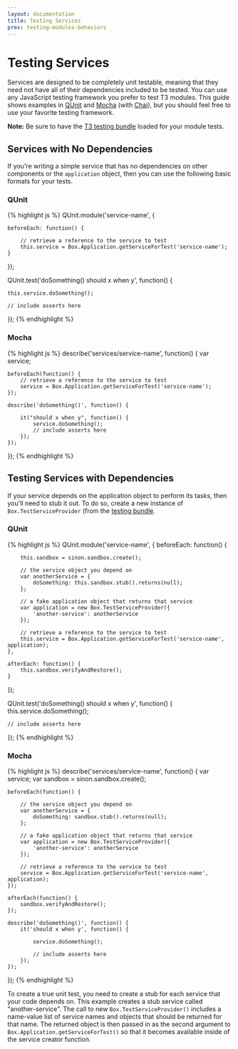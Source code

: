 ```yaml
---
layout: documentation
title: Testing Services
prev: testing-modules-behaviors
---
```


# Testing Services

Services are designed to be completely unit testable, meaning that they need not have all of their dependencies included to be tested. You can use any JavaScript testing framework you prefer to test T3 modules. This guide shows examples in [QUnit](https://qunitjs.com) and [Mocha](http://mochajs.org) (with [Chai](http://chaijs.com)), but you should feel free to use your favorite testing framework.

**Note:** Be sure to have the [T3 testing bundle](testing-bundle) loaded for your module tests.

## Services with No Dependencies

If you're writing a simple service that has no dependencies on other components or the `application` object, then you can use the following basic formats for your tests.

### QUnit

{% highlight js %}
QUnit.module('service-name', {

    beforeEach: function() {

        // retrieve a reference to the service to test
        this.service = Box.Application.getServiceForTest('service-name');
    }
});

QUnit.test('doSomething() should x when y', function() {

    this.service.doSomething();

    // include asserts here
});
{% endhighlight %}

### Mocha

{% highlight js %}
describe('services/service-name', function() {
    var service;

    beforeEach(function() {
        // retrieve a reference to the service to test
        service = Box.Application.getServiceForTest('service-name');
    });

    describe('doSomething()', function() {

        it("should x when y", function() {
            service.doSomething();
            // include asserts here
        });
    });
});
{% endhighlight %}

## Testing Services with Dependencies

If your service depends on the application object to perform its tasks, then you'll need to stub it out. To do so, create a new instance of `Box.TestServiceProvider` (from the [testing bundle](../testing-bundle).

### QUnit

{% highlight js %}
QUnit.module('service-name', {
    beforeEach: function() {

        this.sandbox = sinon.sandbox.create();

        // the service object you depend on
        var anotherService = {
            doSomething: this.sandbox.stub().returns(null);
        };

        // a fake application object that returns that service
        var application = new Box.TestServiceProvider({
            'another-service': anotherService
        });

        // retrieve a reference to the service to test
        this.service = Box.Application.getServiceForTest('service-name', application);
    },

    afterEach: function() {
        this.sandbox.verifyAndRestore();
    }
});

QUnit.test('doSomething() should x when y', function() {
    this.service.doSomething();

    // include asserts here
});
{% endhighlight %}

### Mocha

{% highlight js %}
describe('services/service-name', function() {
    var service;
    var sandbox = sinon.sandbox.create();

    beforeEach(function() {

        // the service object you depend on
        var anotherService = {
            doSomething: sandbox.stub().returns(null);
        };

        // a fake application object that returns that service
        var application = new Box.TestServiceProvider({
            'another-service': anotherService
        });

        // retrieve a reference to the service to test
        service = Box.Application.getServiceForTest('service-name', application);
    });

    afterEach(function() {
        sandbox.verifyAndRestore();
    });

    describe('doSomething()', function() {
        it('should x when y', function() {

            service.doSomething();

            // include asserts here
        });
    });
});
{% endhighlight %}

To create a true unit test, you need to create a stub for each service that your code depends on. This example creates a stub service called "another-service". The call to new `Box.TestServiceProvider()` includes a name-value list of service names and objects that should be returned for that name. The returned object is then passed in as the second argument to `Box.Application.getServiceForTest()` so that it becomes available inside of the service creator function.
